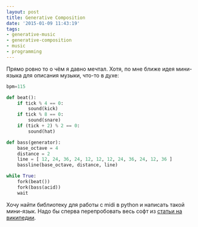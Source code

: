 ```yaml
---
layout: post
title: Generative Composition
date: '2015-01-09 11:43:19'
tags:
- generative-music
- generative-composition
- music
- programming
---
```




Прямо ровно то о чём я давно мечтал. Хотя, по мне ближе идея мини-языка для описания музыки, что-то в духе:

``` python
bpm=115

def beat():
	if tick % 4 == 0:
    	sound(kick)
    if tick % 8 == 0:
    	sound(snare)
    if (tick + 2) % 2 == 0:
    	sound(hat)

def bass(generator):
	base_octave = 4
    distance = 2
    line = [ 12, 24, 36, 24, 12, 12, 12, 24, 36, 24, 12, 36 ]
    bassline(base_octave, distance, line)

while True:
	fork(beat())
    fork(bass(acid))
    wait
```

Хочу найти библиотеку для работы с midi в python и написать такой мини-язык. Надо бы сперва перепробовать весь софт из [статьи на википедии](http://en.wikipedia.org/wiki/Generative_music).
